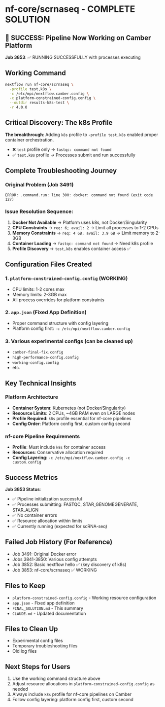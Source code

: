 # nf-core/scrnaseq - COMPLETE SOLUTION

## 🎉 SUCCESS: Pipeline Now Working on Camber Platform

**Job 3853**: ✅ RUNNING SUCCESSFULLY with processes executing

## Working Command
```bash
nextflow run nf-core/scrnaseq \
  -profile test,k8s \
  -c /etc/mpi/nextflow.camber.config \
  -c platform-constrained-config.config \
  --outdir results-k8s-test \
  -r 4.0.0
```

## Critical Discovery: The k8s Profile

**The breakthrough**: Adding `k8s` profile to `-profile test,k8s` enabled proper container orchestration.

- ❌ `test` profile only → `fastqc: command not found`
- ✅ `test,k8s` profile → Processes submit and run successfully

## Complete Troubleshooting Journey

### Original Problem (Job 3491)
```
ERROR: .command.run: line 300: docker: command not found (exit code 127)
```

### Issue Resolution Sequence:

1. **Docker Not Available** → Platform uses k8s, not Docker/Singularity
2. **CPU Constraints** → `req: 6; avail: 2` → Limit all processes to 1-2 CPUs  
3. **Memory Constraints** → `req: 4 GB; avail: 3.9 GB` → Limit memory to 2-3GB
4. **Container Loading** → `fastqc: command not found` → Need k8s profile
5. **Profile Discovery** → `test,k8s` enables container access ✅

## Configuration Files Created

### 1. `platform-constrained-config.config` (WORKING)
- CPU limits: 1-2 cores max
- Memory limits: 2-3GB max  
- All process overrides for platform constraints

### 2. `app.json` (Fixed App Definition)
- Proper command structure with config layering
- Platform config first: `-c /etc/mpi/nextflow.camber.config`

### 3. Various experimental configs (can be cleaned up)
- `camber-final-fix.config`
- `high-performance-config.config` 
- `working-config.config`
- etc.

## Key Technical Insights

### Platform Architecture
- **Container System**: Kubernetes (not Docker/Singularity)
- **Resource Limits**: 2 CPUs, ~4GB RAM even on LARGE nodes
- **Profile Required**: `k8s` profile essential for nf-core pipelines
- **Config Order**: Platform config first, custom config second

### nf-core Pipeline Requirements
- **Profile**: Must include `k8s` for container access
- **Resources**: Conservative allocation required
- **Config Layering**: `-c /etc/mpi/nextflow.camber.config -c custom.config`

## Success Metrics

**Job 3853 Status**:
- ✅ Pipeline initialization successful
- ✅ Processes submitting: FASTQC, STAR_GENOMEGENERATE, STAR_ALIGN
- ✅ No container errors
- ✅ Resource allocation within limits
- ✅ Currently running (expected for scRNA-seq)

## Failed Job History (For Reference)
- Job 3491: Original Docker error  
- Jobs 3841-3850: Various config attempts
- Job 3852: Basic nextflow hello ✅ (key discovery of k8s)
- Job 3853: nf-core/scrnaseq ✅ WORKING

## Files to Keep
- `platform-constrained-config.config` - Working resource configuration
- `app.json` - Fixed app definition
- `FINAL_SOLUTION.md` - This summary
- `CLAUDE.md` - Updated documentation

## Files to Clean Up
- Experimental config files
- Temporary troubleshooting files
- Old log files

## Next Steps for Users
1. Use the working command structure above
2. Adjust resource allocations in `platform-constrained-config.config` as needed
3. Always include `k8s` profile for nf-core pipelines on Camber
4. Follow config layering: platform config first, custom second